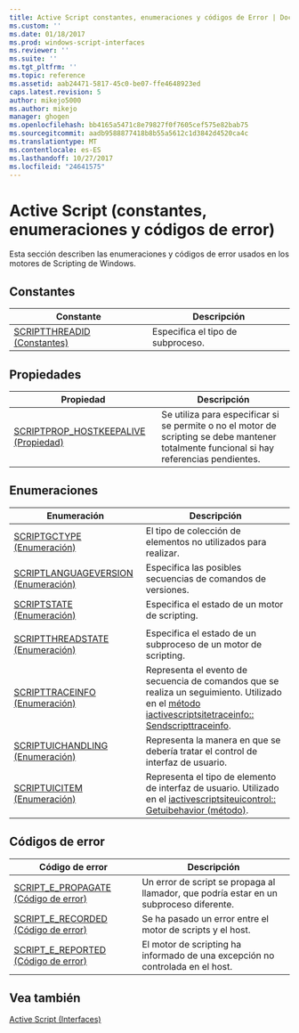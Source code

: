 ```yaml
---
title: Active Script constantes, enumeraciones y códigos de Error | Documentos de Microsoft
ms.custom: ''
ms.date: 01/18/2017
ms.prod: windows-script-interfaces
ms.reviewer: ''
ms.suite: ''
ms.tgt_pltfrm: ''
ms.topic: reference
ms.assetid: aab24471-5817-45c0-be07-ffe4648923ed
caps.latest.revision: 5
author: mikejo5000
ms.author: mikejo
manager: ghogen
ms.openlocfilehash: bb4165a5471c8e79827f0f7605cef575e82bab75
ms.sourcegitcommit: aadb9588877418b8b55a5612c1d3842d4520ca4c
ms.translationtype: MT
ms.contentlocale: es-ES
ms.lasthandoff: 10/27/2017
ms.locfileid: "24641575"
---
```

# <a name="active-script-constants-enumerations-and-error-codes"></a>Active Script (constantes, enumeraciones y códigos de error)
Esta sección describen las enumeraciones y códigos de error usados en los motores de Scripting de Windows.  
  
## <a name="constants"></a>Constantes  
  
|Constante|Descripción|  
|--------------|-----------------|  
|[SCRIPTTHREADID (Constantes)](../../winscript/reference/scriptthreadid-constants.md)|Especifica el tipo de subproceso.|  
  
## <a name="properties"></a>Propiedades  
  
|Propiedad|Descripción|  
|--------------|-----------------|  
|[SCRIPTPROP_HOSTKEEPALIVE (Propiedad)](../../winscript/reference/scriptprop-hostkeepalive-property.md)|Se utiliza para especificar si se permite o no el motor de scripting se debe mantener totalmente funcional si hay referencias pendientes.|  
  
## <a name="enumerations"></a>Enumeraciones  
  
|Enumeración|Descripción|  
|-----------------|-----------------|  
|[SCRIPTGCTYPE (Enumeración)](../../winscript/reference/scriptgctype-enumeration.md)|El tipo de colección de elementos no utilizados para realizar.|  
|[SCRIPTLANGUAGEVERSION (Enumeración)](../../winscript/reference/scriptlanguageversion-enumeration.md)|Especifica las posibles secuencias de comandos de versiones.|  
|[SCRIPTSTATE (Enumeración)](../../winscript/reference/scriptstate-enumeration.md)|Especifica el estado de un motor de scripting.|  
|||  
|[SCRIPTTHREADSTATE (Enumeración)](../../winscript/reference/scriptthreadstate-enumeration.md)|Especifica el estado de un subproceso de un motor de scripting.|  
|[SCRIPTTRACEINFO (Enumeración)](../../winscript/reference/scripttraceinfo-enumeration.md)|Representa el evento de secuencia de comandos que se realiza un seguimiento. Utilizado en el [método iactivescriptsitetraceinfo:: Sendscripttraceinfo](../../winscript/reference/iactivescriptsitetraceinfo-sendscripttraceinfo-method.md).|  
|[SCRIPTUICHANDLING (Enumeración)](../../winscript/reference/scriptuichandling-enumeration.md)|Representa la manera en que se debería tratar el control de interfaz de usuario.|  
|[SCRIPTUICITEM (Enumeración)](../../winscript/reference/scriptuicitem-enumeration.md)|Representa el tipo de elemento de interfaz de usuario. Utilizado en el [iactivescriptsiteuicontrol:: Getuibehavior (método)](../../winscript/reference/iactivescriptsiteuicontrol-getuibehavior-method.md).|  
  
## <a name="error-codes"></a>Códigos de error  
  
|Código de error|Descripción|  
|----------------|-----------------|  
|[SCRIPT_E_PROPAGATE (Código de error)](../../winscript/reference/script-e-propagate-error-code.md)|Un error de script se propaga al llamador, que podría estar en un subproceso diferente.|  
|[SCRIPT_E_RECORDED (Código de error)](../../winscript/reference/script-e-recorded-error-code.md)|Se ha pasado un error entre el motor de scripts y el host.|  
|[SCRIPT_E_REPORTED (Código de error)](../../winscript/reference/script-e-reported-error-code.md)|El motor de scripting ha informado de una excepción no controlada en el host.|  
  
## <a name="see-also"></a>Vea también  
 [Active Script (Interfaces)](../../winscript/reference/active-script-interfaces.md)
